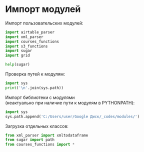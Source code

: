 # Импорт модулей

Импорт пользовательских модулей:
``` python
import airtable_parser
import xml_parser
import courses_functions
import s3_functions
import sugar
import grid

help(sugar)
```

Проверка путей к модулям:
``` python
import sys
print('\n'.join(sys.path))
```

Импорт библиотеки с модулями  
(неактуально при наличие пути к модулям в PYTHONPATH):
``` python
import sys
sys.path.append('C:/Users/user/Google Диск/_codes/modules/')
```

Загрузка отдельных классов:
``` python
from xml_parser import xmltodataframe
from sugar import path
from courses_functions import *
```
